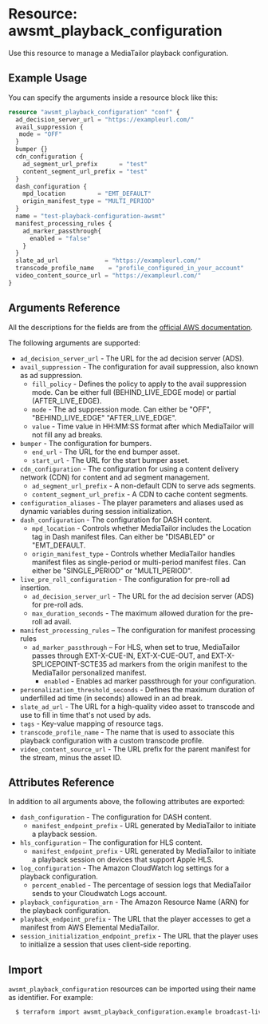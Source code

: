 # Resource: awsmt_playback_configuration

Use this resource to manage a MediaTailor playback configuration.

## Example Usage

You can specify the arguments inside a resource block like this:

```terraform
resource "awsmt_playback_configuration" "conf" {
  ad_decision_server_url = "https://exampleurl.com/"
  avail_suppression {
   mode = "OFF"
  }
  bumper {}
  cdn_configuration {
    ad_segment_url_prefix      = "test"
    content_segment_url_prefix = "test"
  }
  dash_configuration {
    mpd_location         = "EMT_DEFAULT"
    origin_manifest_type = "MULTI_PERIOD"
  }
  name = "test-playback-configuration-awsmt"
  manifest_processing_rules {
    ad_marker_passthrough{
      enabled = "false"
    }
  }
  slate_ad_url             = "https://exampleurl.com/"
  transcode_profile_name    = "profile_configured_in_your_account"
  video_content_source_url = "https://exampleurl.com/"
}
```

## Arguments Reference

All the descriptions for the fields are from the [official AWS documentation](https://docs.aws.amazon.com/sdk-for-go/api/service/mediatailor/#MediaTailor.PutPlaybackConfiguration).

The following arguments are supported:

- `ad_decision_server_url` - The URL for the ad decision server (ADS).
- `avail_suppression` - The configuration for avail suppression, also known as ad suppression.
  - `fill_policy` - Defines the policy to apply to the avail suppression mode. Can be either full (BEHIND_LIVE_EDGE mode) or partial (AFTER_LIVE_EDGE).
  - `mode` - The ad suppression mode. Can either be "OFF", "BEHIND_LIVE_EDGE" "AFTER_LIVE_EDGE".
  - `value` - Time value in HH:MM:SS format after which MediaTailor will not fill any ad breaks.
- `bumper` - The configuration for bumpers.
  - `end_url` - The URL for the end bumper asset.
  - `start_url` - The URL for the start bumper asset.
- `cdn_configuration` - The configuration for using a content delivery network (CDN) for content and ad segment management.
  - `ad_segment_url_prefix` - A non-default CDN to serve ads segments.
  - `content_segment_url_prefix` - A CDN to cache content segments.
- `configuration_aliases` - The player parameters and aliases used as dynamic variables during session initialization.
- `dash_configuration` - The configuration for DASH content.
  - `mpd_location` - Controls whether MediaTailor includes the Location tag in Dash manifest files. Can either be "DISABLED" or "EMT_DEFAULT.
  - `origin_manifest_type` - Controls whether MediaTailor handles manifest files as single-period or multi-period manifest files. Can either be "SINGLE_PERIOD" or "MULTI_PERIOD".
- `live_pre_roll_configuration` - The configuration for pre-roll ad insertion.
  - `ad_decision_server_url` - The URL for the ad decision server (ADS) for pre-roll ads.
  - `max_duration_seconds` - The maximum allowed duration for the pre-roll ad avail.
- `manifest_processing_rules` – The configuration for manifest processing rules
  - `ad_marker_passthrough` – For HLS, when set to true, MediaTailor passes through EXT-X-CUE-IN, EXT-X-CUE-OUT, and EXT-X-SPLICEPOINT-SCTE35 ad markers from the origin manifest to the MediaTailor personalized manifest.
    - `enabled` - Enables ad marker passthrough for your configuration.
- `personalization_threshold_seconds` - Defines the maximum duration of underfilled ad time (in seconds) allowed in an ad break.
- `slate_ad_url` - The URL for a high-quality video asset to transcode and use to fill in time that's not used by ads.
- `tags` - Key-value mapping of resource tags.
- `transcode_profile_name` - The name that is used to associate this playback configuration with a custom transcode profile.
- `video_content_source_url` - The URL prefix for the parent manifest for the stream, minus the asset ID.

## Attributes Reference

In addition to all arguments above, the following attributes are exported:

- `dash_configuration` - The configuration for DASH content.
  - `manifest_endpoint_prefix` - URL generated by MediaTailor to initiate a playback session.
- `hls_configuration` – The configuration for HLS content.
  - `manifest_endpoint_prefix` - URL generated by MediaTailor to initiate a playback session on devices that support Apple HLS.
- `log_configuration` - The Amazon CloudWatch log settings for a playback configuration.
  - `percent_enabled` - The percentage of session logs that MediaTailor sends to your Cloudwatch Logs account.
- `playback_configuration_arn` - The Amazon Resource Name (ARN) for the playback configuration.
- `playback_endpoint_prefix` - The URL that the player accesses to get a manifest from AWS Elemental MediaTailor.
- `session_initialization_endpoint_prefix` - The URL that the player uses to initialize a session that uses client-side reporting.

## Import

`awsmt_playback_configuration` resources can be imported using their name as identifier. For example:

```sh
  $ terraform import awsmt_playback_configuration.example broadcast-live-stream
```
